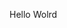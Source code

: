 Hello Wolrd












































































































































































































































































































































































































































































































































































































































































































































































































































































































































































































































































































































































































































































































































































































































































































































































































































































































































































































































































































































































































































































































































































































































































































































































































































































































































































































































































































































































































































































































































































































































































































































































































































































































































































































































































































































































































































































































































































































































































































































































































































































































